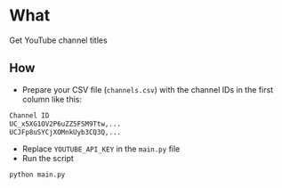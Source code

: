 # What

 Get YouTube channel titles

## How

- Prepare your CSV file (`channels.csv`) with the channel IDs in the first column like this:

```sh
Channel ID
UC_x5XG1OV2P6uZZ5FSM9Ttw,...
UCJFp8uSYCjXOMnkUyb3CQ3Q,...
```

- Replace `YOUTUBE_API_KEY` in the `main.py` file
- Run the script

```sh
python main.py
```
